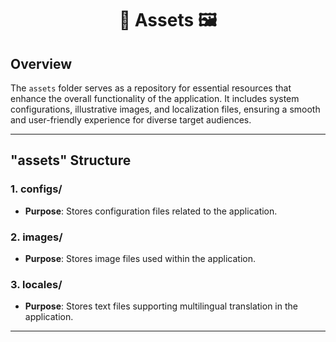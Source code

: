 <h1 align="center">📂 Assets 🖼️</h1>

## Overview  

The `assets` folder serves as a repository for essential resources that enhance the overall functionality of the application. It includes system configurations, illustrative images, and localization files, ensuring a smooth and user-friendly experience for diverse target audiences.  

---

## **"assets" Structure**  

### **1. configs/**  
- **Purpose**: Stores configuration files related to the application.  

### **2. images/**  
- **Purpose**: Stores image files used within the application.  

### **3. locales/**  
- **Purpose**: Stores text files supporting multilingual translation in the application.  

---

